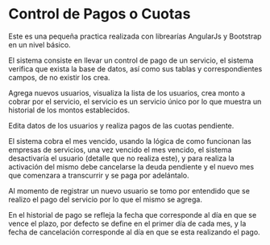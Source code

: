 # Control de Pagos o Cuotas
Este es una pequeña practica realizada con librearías AngularJs y Bootstrap en un nivel básico.

El sistema consiste en llevar un control de pago de un servicio, el sistema verifica que exista la base de datos, así como sus tablas y correspondientes campos, de no existir los crea.

Agrega nuevos usuarios, visualiza la lista de los usuarios, crea monto a cobrar por el servicio, el servicio es un servicio único por lo que muestra un historial de los montos establecidos.

Edita datos de los usuarios y realiza pagos de las cuotas pendiente.

El sistema cobra el mes vencido, usando la lógica de como funcionan las empresas de servicios, una vez vencido el mes vencido, el sistema desactivaría el usuario (detalle que no realiza este), y para realiza la activación del mismo debe cancelarse la deuda pendiente y el nuevo mes que comenzara a transcurrir y se paga por adelántalo.

Al momento de registrar un nuevo usuario se tomo por entendido que se realizo el pago del servicio por lo que el mismo se agrega.

En el historial de pago se refleja la fecha que corresponde al día en que se vence el plazo, por defecto se define en el primer día de cada mes, y la fecha de cancelación corresponde al día en que se esta realizando el pago.

